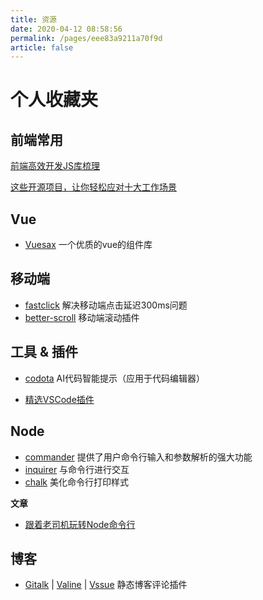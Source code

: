 ```yaml
---
title: 资源
date: 2020-04-12 08:58:56
permalink: /pages/eee83a9211a70f9d
article: false
---
```

# 个人收藏夹

## 前端常用

[前端高效开发JS库梳理](https://juejin.cn/post/6898962197335490573)

[这些开源项目，让你轻松应对十大工作场景](https://juejin.cn/post/6898098763772985352)

## Vue
- [Vuesax](https://vuesax.com/) 一个优质的vue的组件库

## 移动端
- [fastclick](https://github.com/ftlabs/fastclick) 解决移动端点击延迟300ms问题
- [better-scroll](https://github.com/ustbhuangyi/better-scroll) 移动端滚动插件

## 工具 & 插件
* [codota](https://www.codota.com/) AI代码智能提示（应用于代码编辑器）

* [精选VSCode插件](https://juejin.cn/post/6997186741866070023)


## Node
- [commander](https://github.com/tj/commander.js) 提供了用户命令行输入和参数解析的强大功能
- [inquirer](https://github.com/SBoudrias/Inquirer.js) 与命令行进行交互
- [chalk](https://github.com/chalk/chalk) 美化命令行打印样式

**文章**
- [跟着老司机玩转Node命令行](https://blog.csdn.net/qq_41903941/article/details/90259369)



## 博客
- [Gitalk](https://github.com/gitalk/gitalk) |
[Valine](https://github.com/xCss/Valine) |
[Vssue](https://github.com/meteorlxy/vssue) 静态博客评论插件
